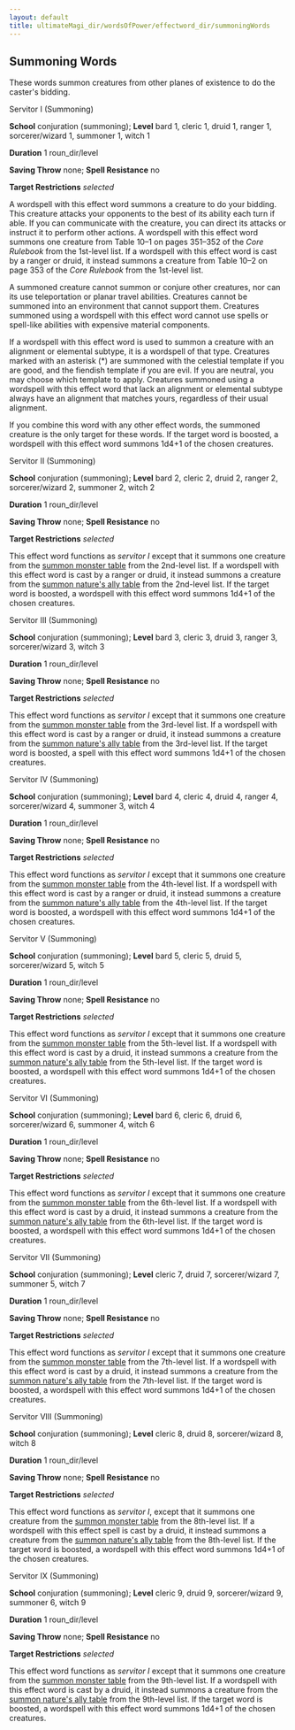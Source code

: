 ```yaml
---
layout: default
title: ultimateMagi_dir/wordsOfPower/effectword_dir/summoningWords
---
```

## Summoning Words

These words summon creatures from other planes of existence to do the caster's bidding.

Servitor I (Summoning)

**School** conjuration (summoning); **Level** bard 1, cleric 1, druid 1, ranger 1, sorcerer/wizard 1, summoner 1, witch 1

**Duration** 1 roun_dir/level

**Saving Throw** none; **Spell Resistance** no

**Target Restrictions** _selected_

A wordspell with this effect word summons a creature to do your bidding. This creature attacks your opponents to the best of its ability each turn if able. If you can communicate with the creature, you can direct its attacks or instruct it to perform other actions. A wordspell with this effect word summons one creature from Table 10–1 on pages 351–352 of the _Core Rulebook_ from the 1st-level list. If a wordspell with this effect word is cast by a ranger or druid, it instead summons a creature from Table 10–2 on page 353 of the _Core Rulebook_ from the 1st-level list.

A summoned creature cannot summon or conjure other creatures, nor can its use teleportation or planar travel abilities. Creatures cannot be summoned into an environment that cannot support them. Creatures summoned using a wordspell with this effect word cannot use spells or spell-like abilities with expensive material components.

If a wordspell with this effect word is used to summon a creature with an alignment or elemental subtype, it is a wordspell of that type. Creatures marked with an asterisk (\*) are summoned with the celestial template if you are good, and the fiendish template if you are evil. If you are neutral, you may choose which template to apply. Creatures summoned using a wordspell with this effect word that lack an alignment or elemental subtype always have an alignment that matches yours, regardless of their usual alignment.

If you combine this word with any other effect words, the summoned creature is the only target for these words. If the target word is boosted, a wordspell with this effect word summons 1d4+1 of the chosen creatures.

Servitor II (Summoning)

**School** conjuration (summoning); **Level** bard 2, cleric 2, druid 2, ranger 2, sorcerer/wizard 2, summoner 2, witch 2

**Duration** 1 roun_dir/level

**Saving Throw** none; **Spell Resistance** no

**Target Restrictions** _selected_

This effect word functions as _servitor I_ except that it summons one creature from the [summon monster table](spells/summonMonster#_table-10-1-summon-monster) from the 2nd-level list. If a wordspell with this effect word is cast by a ranger or druid, it instead summons a creature from the [summon nature's ally table](spell_dir/summonNatureSAlly#_table-10-2-summon-nature-s-ally) from the 2nd-level list. If the target word is boosted, a wordspell with this effect word summons 1d4+1 of the chosen creatures.

Servitor III (Summoning)

**School** conjuration (summoning); **Level** bard 3, cleric 3, druid 3, ranger 3, sorcerer/wizard 3, witch 3

**Duration** 1 roun_dir/level

**Saving Throw** none; **Spell Resistance** no

**Target Restrictions** _selected_

This effect word functions as _servitor I_ except that it summons one creature from the [summon monster table](spells/summonMonster#_table-10-1-summon-monster) from the 3rd-level list. If a wordspell with this effect word is cast by a ranger or druid, it instead summons a creature from the [summon nature's ally table](spell_dir/summonNatureSAlly#_table-10-2-summon-nature-s-ally) from the 3rd-level list. If the target word is boosted, a spell with this effect word summons 1d4+1 of the chosen creatures.

Servitor IV (Summoning)

**School** conjuration (summoning); **Level** bard 4, cleric 4, druid 4, ranger 4, sorcerer/wizard 4, summoner 3, witch 4

**Duration** 1 roun_dir/level

**Saving Throw** none; **Spell Resistance** no

**Target Restrictions** _selected_

This effect word functions as _servitor I_ except that it summons one creature from the [summon monster table](spells/summonMonster#_table-10-1-summon-monster) from the 4th-level list. If a wordspell with this effect word is cast by a ranger or druid, it instead summons a creature from the [summon nature's ally table](spell_dir/summonNatureSAlly#_table-10-2-summon-nature-s-ally) from the 4th-level list. If the target word is boosted, a wordspell with this effect word summons 1d4+1 of the chosen creatures.

Servitor V (Summoning)

**School** conjuration (summoning); **Level** bard 5, cleric 5, druid 5, sorcerer/wizard 5, witch 5

**Duration** 1 roun_dir/level

**Saving Throw** none; **Spell Resistance** no

**Target Restrictions** _selected_

This effect word functions as _servitor I_ except that it summons one creature from the [summon monster table](spells/summonMonster#_table-10-1-summon-monster) from the 5th-level list. If a wordspell with this effect word is cast by a druid, it instead summons a creature from the [summon nature's ally table](spell_dir/summonNatureSAlly#_table-10-2-summon-nature-s-ally) from the 5th-level list. If the target word is boosted, a wordspell with this effect word summons 1d4+1 of the chosen creatures.

Servitor VI (Summoning)

**School** conjuration (summoning); **Level** bard 6, cleric 6, druid 6, sorcerer/wizard 6, summoner 4, witch 6

**Duration** 1 roun_dir/level

**Saving Throw** none; **Spell Resistance** no

**Target Restrictions** _selected_

This effect word functions as _servitor I_ except that it summons one creature from the [summon monster table](spells/summonMonster#_table-10-1-summon-monster) from the 6th-level list. If a wordspell with this effect word is cast by a druid, it instead summons a creature from the [summon nature's ally table](spell_dir/summonNatureSAlly#_table-10-2-summon-nature-s-ally) from the 6th-level list. If the target word is boosted, a wordspell with this effect word summons 1d4+1 of the chosen creatures.

Servitor VII (Summoning)

**School** conjuration (summoning); **Level** cleric 7, druid 7, sorcerer/wizard 7, summoner 5, witch 7

**Duration** 1 roun_dir/level

**Saving Throw** none; **Spell Resistance** no

**Target Restrictions** _selected_

This effect word functions as _servitor I_ except that it summons one creature from the [summon monster table](spells/summonMonster#_table-10-1-summon-monster) from the 7th-level list. If a wordspell with this effect word is cast by a druid, it instead summons a creature from the [summon nature's ally table](spell_dir/summonNatureSAlly#_table-10-2-summon-nature-s-ally) from the 7th-level list. If the target word is boosted, a wordspell with this effect word summons 1d4+1 of the chosen creatures.

Servitor VIII (Summoning)

**School** conjuration (summoning); **Level** cleric 8, druid 8, sorcerer/wizard 8, witch 8

**Duration** 1 roun_dir/level

**Saving Throw** none; **Spell Resistance** no

**Target Restrictions** _selected_

This effect word functions as _servitor I_, except that it summons one creature from the [summon monster table](spells/summonMonster#_table-10-1-summon-monster) from the 8th-level list. If a wordspell with this effect spell is cast by a druid, it instead summons a creature from the [summon nature's ally table](spell_dir/summonNatureSAlly#_table-10-2-summon-nature-s-ally) from the 8th-level list. If the target word is boosted, a wordspell with this effect word summons 1d4+1 of the chosen creatures.

Servitor IX (Summoning)

**School** conjuration (summoning); **Level** cleric 9, druid 9, sorcerer/wizard 9, summoner 6, witch 9

**Duration** 1 roun_dir/level

**Saving Throw** none; **Spell Resistance** no

**Target Restrictions** _selected_

This effect word functions as _servitor I_ except that it summons one creature from the [summon monster table](spells/summonMonster#_table-10-1-summon-monster) from the 9th-level list. If a wordspell with this effect word is cast by a druid, it instead summons a creature from the [summon nature's ally table](spell_dir/summonNatureSAlly#_table-10-2-summon-nature-s-ally) from the 9th-level list. If the target word is boosted, a wordspell with this effect word summons 1d4+1 of the chosen creatures.

